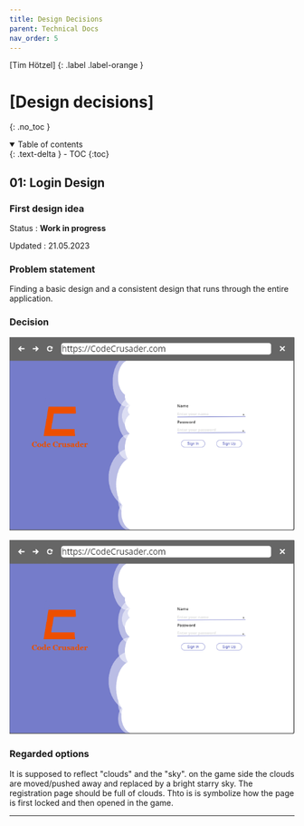 ```yaml
---
title: Design Decisions
parent: Technical Docs
nav_order: 5
---
```


[Tim Hötzel]
{: .label .label-orange }

# [Design decisions]
{: .no_toc }

<details open markdown="block">
  <summary>
    Table of contents
  </summary>
  {: .text-delta }
- TOC
{:toc}
</details>

## 01: Login Design

### First design idea

Status
: **Work in progress** 

Updated
: 21.05.2023

### Problem statement

Finding a basic design and a consistent design that runs through the entire application.

### Decision

![Login-Page](../assets/images/login_design_idea.png)

![Login-Page](../assets/images/login_design_idea.png)

### Regarded options

It is supposed to reflect "clouds" and the "sky". on the game side the clouds are moved/pushed away and replaced by a bright starry sky. The registration page should be full of clouds. Thto is is symbolize how the page is first locked and then opened in the game.

---